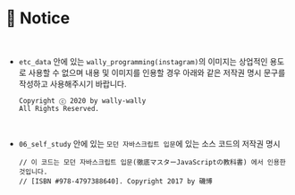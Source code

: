# :page_facing_up: Notice

<br>

- `etc_data` 안에 있는 `wally_programming(instagram)`의 이미지는 상업적인 용도로 사용할 수 없으며 내용 및 이미지를 인용할 경우 아래와 같은 저작권 명시 문구를 작성하고 사용해주시기 바랍니다.

  ```
  Copyright ⓒ 2020 by wally-wally
  All Rights Reserved.
  ```

<br>

- `06_self_study` 안에 있는 `모던 자바스크립트 입문`에 있는 소스 코드의 저작권 명시

  ```
  // 이 코드는 모던 자바스크립트 입문(徹底マスターJavaScriptの教科書) 에서 인용한 것입니다.  
  // [ISBN #978-4797388640]. Copyright 2017 by 磯博
  ```

